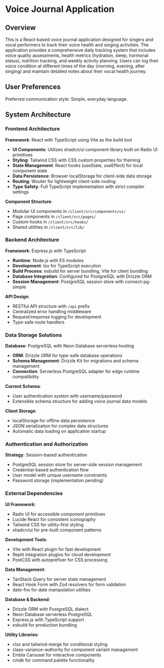 # Voice Journal Application

## Overview

This is a React-based voice journal application designed for singers and vocal performers to track their voice health and singing activities. The application provides a comprehensive daily tracking system that includes voice quality assessments, health metrics (hydration, sleep, hormonal status), nutrition tracking, and weekly activity planning. Users can log their voice condition at different times of the day (morning, evening, after singing) and maintain detailed notes about their vocal health journey.

## User Preferences

Preferred communication style: Simple, everyday language.

## System Architecture

### Frontend Architecture

**Framework**: React with TypeScript using Vite as the build tool
- **UI Components**: Utilizes shadcn/ui component library built on Radix UI primitives
- **Styling**: Tailwind CSS with CSS custom properties for theming
- **State Management**: React hooks (useState, useEffect) for local component state
- **Data Persistence**: Browser localStorage for client-side data storage
- **Routing**: Wouter for lightweight client-side routing
- **Type Safety**: Full TypeScript implementation with strict compiler settings

**Component Structure**:
- Modular UI components in `/client/src/components/ui/`
- Page components in `/client/src/pages/`
- Custom hooks in `/client/src/hooks/`
- Shared utilities in `/client/src/lib/`

### Backend Architecture

**Framework**: Express.js with TypeScript
- **Runtime**: Node.js with ES modules
- **Development**: tsx for TypeScript execution
- **Build Process**: esbuild for server bundling, Vite for client bundling
- **Database Integration**: Configured for PostgreSQL with Drizzle ORM
- **Session Management**: PostgreSQL session store with connect-pg-simple

**API Design**:
- RESTful API structure with `/api` prefix
- Centralized error handling middleware
- Request/response logging for development
- Type-safe route handlers

### Data Storage Solutions

**Database**: PostgreSQL with Neon Database serverless hosting
- **ORM**: Drizzle ORM for type-safe database operations
- **Schema Management**: Drizzle Kit for migrations and schema management
- **Connection**: Serverless PostgreSQL adapter for edge runtime compatibility

**Current Schema**:
- User authentication system with username/password
- Extensible schema structure for adding voice journal data models

**Client Storage**:
- localStorage for offline data persistence
- JSON serialization for complex data structures
- Automatic data loading on application startup

### Authentication and Authorization

**Strategy**: Session-based authentication
- PostgreSQL session store for server-side session management
- Credential-based authentication flow
- User model with unique username constraints
- Password storage (implementation pending)

### External Dependencies

**UI Framework**:
- Radix UI for accessible component primitives
- Lucide React for consistent iconography
- Tailwind CSS for utility-first styling
- shadcn/ui for pre-built component patterns

**Development Tools**:
- Vite with React plugin for fast development
- Replit integration plugins for cloud development
- PostCSS with autoprefixer for CSS processing

**Data Management**:
- TanStack Query for server state management
- React Hook Form with Zod resolvers for form validation
- date-fns for date manipulation utilities

**Database & Backend**:
- Drizzle ORM with PostgreSQL dialect
- Neon Database serverless PostgreSQL
- Express.js with TypeScript support
- esbuild for production bundling

**Utility Libraries**:
- clsx and tailwind-merge for conditional styling
- class-variance-authority for component variant management
- Embla Carousel for interactive components
- cmdk for command palette functionality